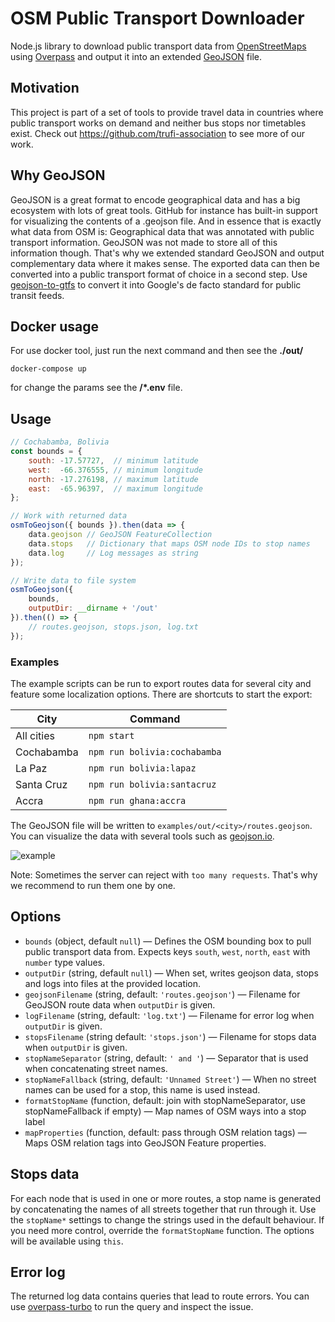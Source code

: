 # OSM Public Transport Downloader
Node.js library to download public transport data from [OpenStreetMaps](https://www.openstreetmap.org/#layers=T) using [Overpass](https://wiki.openstreetmap.org/wiki/Overpass_API) and output it into an extended [GeoJSON](http://geojson.org) file.

## Motivation
This project is part of a set of tools to provide travel data in countries where public transport works on demand and neither bus stops nor timetables exist. Check out https://github.com/trufi-association to see more of our work.

## Why GeoJSON
GeoJSON is a great format to encode geographical data and has a big ecosystem with lots of great tools. GitHub for instance has built-in support for visualizing the contents of a .geojson file. And in essence that is exactly what data from OSM is: Geographical data that was annotated with public transport information. GeoJSON was not made to store all of this information though. That's why we extended standard GeoJSON and output complementary data where it makes sense. The exported data can then be converted into a public transport format of choice in a second step. Use [geojson-to-gtfs](https://github.com/trufi-app/geojson-to-gtfs) to convert it into Google's de facto standard for public transit feeds.

## Docker usage
For use docker tool, just run the next command and then see the **./out/**
```console
docker-compose up
```
for change the params see the **/*.env** file.

## Usage
```js
// Cochabamba, Bolivia
const bounds = {
    south: -17.57727,  // minimum latitude
    west:  -66.376555, // minimum longitude
    north: -17.276198, // maximum latitude
    east:  -65.96397,  // maximum longitude
};

// Work with returned data
osmToGeojson({ bounds }).then(data => {
    data.geojson // GeoJSON FeatureCollection
    data.stops   // Dictionary that maps OSM node IDs to stop names
    data.log     // Log messages as string
});

// Write data to file system
osmToGeojson({
    bounds,
    outputDir: __dirname + '/out'
}).then(() => {
    // routes.geojson, stops.json, log.txt
});
```

### Examples

The example scripts can be run to export routes data for several city and feature some localization options. There are shortcuts to start the export:

| City | Command |
| ---- | ------- |
| All cities | `npm start` |
| Cochabamba | `npm run bolivia:cochabamba` |
| La Paz | `npm run bolivia:lapaz` |
| Santa Cruz | `npm run bolivia:santacruz` |
| Accra | `npm run ghana:accra` |

The GeoJSON file will be written to `examples/out/<city>/routes.geojson`. You can visualize the data with several tools such as [geojson.io](http://geojson.io/).

![example](/img/routes_geojson_cochabamba.png)

Note: Sometimes the server can reject with `too many requests`. That's why we recommend to run them one by one.

## Options
* `bounds` (object, default `null`) — Defines the OSM bounding box to pull public transport data from. Expects keys `south`, `west`, `north`, `east` with `number` type values.
* `outputDir` (string, default `null`) — When set, writes geojson data, stops and logs into files at the provided location.
* `geojsonFilename` (string, default: `'routes.geojson'`) — Filename for GeoJSON route data when `outputDir` is given.
* `logFilename` (string, default: `'log.txt'`) — Filename for error log when `outputDir` is given.
* `stopsFilename` (string default: `'stops.json'`) — Filename for stops data when `outputDir` is given.
* `stopNameSeparator` (string, default: `' and '`) — Separator that is used when concatenating street names.
* `stopNameFallback` (string, default: `'Unnamed Street'`) — When no street names can be used for a stop, this name is used instead.
* `formatStopName` (function, default: join with stopNameSeparator, use stopNameFallback if empty) — Map names of OSM ways into a stop label
* `mapProperties` (function, default: pass through OSM relation tags) — Maps OSM relation tags into GeoJSON Feature properties.

## Stops data
For each node that is used in one or more routes, a stop name is generated by concatenating the names of all streets together that run through it. Use the `stopName*` settings to change the strings used in the default behaviour. If you need more control, override the `formatStopName` function. The options will be available using `this`.

## Error log
The returned log data contains queries that lead to route errors. You can use [overpass-turbo](http://overpass-turbo.eu/) to run the query and inspect the issue.
